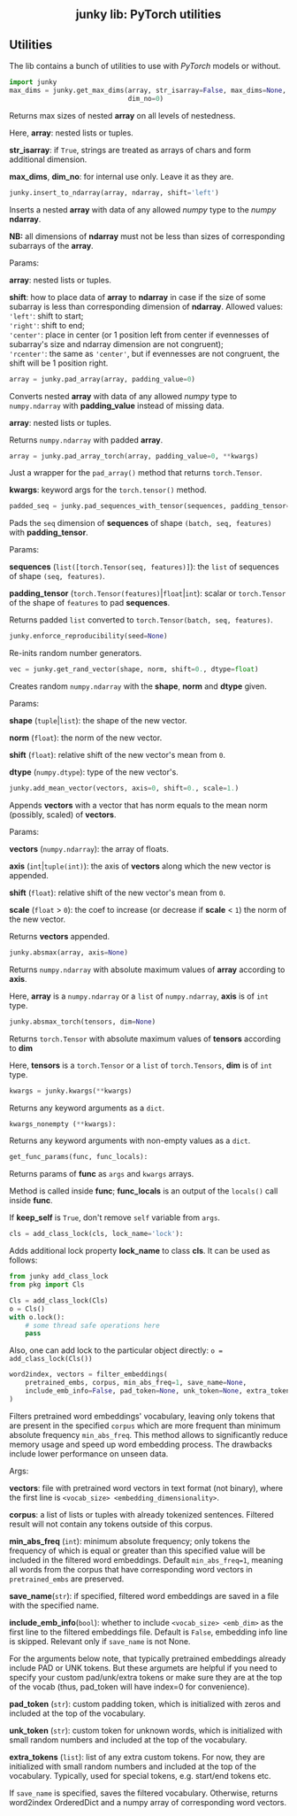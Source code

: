 <h2 align="center">junky lib: PyTorch utilities</h2>

## Utilities

The lib contains a bunch of utilities to use with *PyTorch* models or without.

```python
import junky
max_dims = junky.get_max_dims(array, str_isarray=False, max_dims=None,
                              dim_no=0)
```
Returns max sizes of nested **array** on all levels of nestedness.

Here, **array**: nested lists or tuples.

**str_isarray**: if `True`, strings are treated as arrays of chars and form
additional dimension.

**max_dims**, **dim_no**: for internal use only. Leave it as they are.

```python
junky.insert_to_ndarray(array, ndarray, shift='left')
```
Inserts a nested **array** with data of any allowed *numpy* type to the
*numpy* **ndarray**.

**NB:** all dimensions of **ndarray** must not be less than sizes of
corresponding subarrays of the **array**.

Params:

**array**: nested lists or tuples.

**shift**: how to place data of **array** to **ndarray** in case if the size
of some subarray is less than corresponding dimension of **ndarray**. Allowed
values:<br />
`'left'`: shift to start;<br />
`'right'`: shift to end;<br />
`'center'`: place in center (or 1 position left from center if evennesses of
subarray's size and ndarray dimension are not congruent);<br />
`'rcenter'`: the same as `'center'`, but if evennesses are not congruent, the
shift will be 1 position right.

```python
array = junky.pad_array(array, padding_value=0)
```
Converts nested **array** with data of any allowed *numpy* type to
`numpy.ndarray` with **padding_value** instead of missing data.

**array**: nested lists or tuples.

Returns `numpy.ndarray` with padded **array**.

```python
array = junky.pad_array_torch(array, padding_value=0, **kwargs)
```
Just a wrapper for the `pad_array()` method that returns `torch.Tensor`.

**kwargs**: keyword args for the `torch.tensor()` method.

```python
padded_seq = junky.pad_sequences_with_tensor(sequences, padding_tensor=0.)
```
Pads the `seq` dimension of **sequences** of shape `(batch, seq, features)`
with **padding_tensor**.

Params:

**sequences** (`list([torch.Tensor(seq, features)]`): the `list` of sequences
of shape `(seq, features)`.

**padding_tensor** (`torch.Tensor(features)`|`float`|`int`): scalar or
`torch.Tensor` of the shape of `features` to pad **sequences**.

Returns padded `list` converted to `torch.Tensor(batch, seq, features)`.

```python
junky.enforce_reproducibility(seed=None)
```
Re-inits random number generators.

```python
vec = junky.get_rand_vector(shape, norm, shift=0., dtype=float)
```
Creates random `numpy.ndarray` with the **shape**, **norm** and **dtype**
given.

Params:

**shape** (`tuple`|`list`): the shape of the new vector.

**norm** (`float`): the norm of the new vector.

**shift** (`float`): relative shift of the new vector's mean from `0`.

**dtype** (`numpy.dtype`): type of the new vector's.

```python
junky.add_mean_vector(vectors, axis=0, shift=0., scale=1.)
```
Appends **vectors** with a vector that has norm equals to the mean norm
(possibly, scaled) of **vectors**.

Params:

**vectors** (`numpy.ndarray`): the array of floats.

**axis** (`int`|`tuple(int)`): the axis of **vectors** along which the new
vector is appended.

**shift** (`float`): relative shift of the new vector's mean from `0`.

**scale** (`float` > `0`): the coef to increase (or decrease if **scale** <
`1`) the norm of the new vector.

Returns **vectors** appended.

```python
junky.absmax(array, axis=None)
```
Returns `numpy.ndarray` with absolute maximum values of **array** according to
**axis**.

Here, **array** is a `numpy.ndarray` or a `list` of `numpy.ndarray`, **axis**
is of `int` type.

```python
junky.absmax_torch(tensors, dim=None)
```
Returns `torch.Tensor` with absolute maximum values of **tensors** according
to **dim**

Here, **tensors** is a `torch.Tensor` or a `list` of `torch.Tensors`, **dim**
is of `int` type.

```python
kwargs = junky.kwargs(**kwargs)
```
Returns any keyword arguments as a `dict`.

```python
kwargs_nonempty (**kwargs):
```
Returns any keyword arguments with non-empty values as a `dict`.

```python
get_func_params(func, func_locals):
```
Returns params of **func** as `args` and `kwargs` arrays.

Method is called inside **func**; **func_locals** is an output of the
`locals()` call inside **func**.

If **keep_self** is `True`, don't remove `self` variable from `args`.

```python
cls = add_class_lock(cls, lock_name='lock'):
```
Adds additional lock property **lock_name** to class **cls**. It can be used
as follows:

```python
from junky add_class_lock
from pkg import Cls

Cls = add_class_lock(Cls)
o = Cls()
with o.lock():
    # some thread safe operations here
    pass
```
Also, one can add lock to the particular object directly:
`o = add_class_lock(Cls())`

```python
word2index, vectors = filter_embeddings(
    pretrained_embs, corpus, min_abs_freq=1, save_name=None,
    include_emb_info=False, pad_token=None, unk_token=None, extra_tokens=None
)
```
Filters pretrained word embeddings' vocabulary, leaving only tokens that are
present in the specified `corpus` which are more frequent than minimum
absolute frequency `min_abs_freq`. This method allows to significantly reduce
memory usage and speed up word embedding process. The drawbacks include lower
performance on unseen data.

Args:

**vectors**: file with pretrained word vectors in text format (not binary),
where the first line is `<vocab_size> <embedding_dimensionality>`.

**corpus**: a list of lists or tuples with already tokenized sentences.
Filtered result will not contain any tokens outside of this corpus.

**min_abs_freq** (`int`): minimum absolute frequency; only tokens the
frequency of which is equal or greater than this specified value will be
included in the filtered word embeddings. Default `min_abs_freq=1`, meaning
all words from the corpus that have corresponding word vectors in
`pretrained_embs` are preserved.

**save_name**(`str`): if specified, filtered word embeddings are saved in a
file with the specified name.

**include_emb_info**(`bool`): whether to include `<vocab_size> <emb_dim>` as
the first line to the filtered embeddings file. Default is `False`, embedding
info line is skipped. Relevant only if `save_name` is not None.

For the arguments below note, that typically pretrained embeddings already
include PAD or UNK tokens. But these argumets are helpful if you need to
specify your custom pad/unk/extra tokens or make sure they are at the top of
the vocab (thus, pad_token will have index=0 for convenience).

**pad_token** (`str`): custom padding token, which is initialized with zeros
and included at the top of the vocabulary.

**unk_token** (`str`): custom token for unknown words, which is initialized
with small random numbers and included at the top of the vocabulary.

**extra_tokens** (`list`): list of any extra custom tokens. For now, they are
initialized with small random numbers and included at the top of the
vocabulary. Typically, used for special tokens, e.g. start/end tokens etc.

If `save_name` is specified, saves the filtered vocabulary. Otherwise, returns
word2index OrderedDict and a numpy array of corresponding word vectors.
